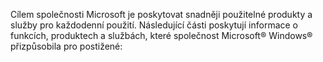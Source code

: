 Cílem společnosti Microsoft je poskytovat snadněji použitelné produkty a služby pro každodenní použití. Následující části poskytují informace o funkcích, produktech a službách, které společnost Microsoft® Windows® přizpůsobila pro postižené:

<!--HONumber=Jul16_HO3-->


